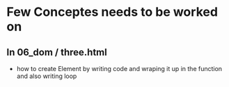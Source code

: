 # Few Conceptes needs to be worked on

## In 06_dom / three.html
- how to create Element by writing code and wraping it up in the function and also writing loop
